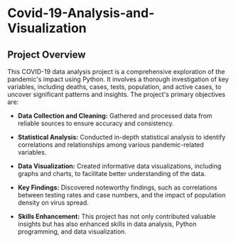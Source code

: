 # Covid-19-Analysis-and-Visualization
## Project Overview

This COVID-19 data analysis project is a comprehensive exploration of the pandemic's impact using Python. It involves a thorough investigation of key variables, including deaths, cases, tests, population, and active cases, to uncover significant patterns and insights. The project's primary objectives are:

- **Data Collection and Cleaning:** Gathered and processed data from reliable sources to ensure accuracy and consistency.
  
- **Statistical Analysis:** Conducted in-depth statistical analysis to identify correlations and relationships among various pandemic-related variables.

- **Data Visualization:** Created informative data visualizations, including graphs and charts, to facilitate better understanding of the data.

- **Key Findings:** Discovered noteworthy findings, such as correlations between testing rates and case numbers, and the impact of population density on virus spread.

- **Skills Enhancement:** This project has not only contributed valuable insights but has also enhanced skills in data analysis, Python programming, and data visualization.

